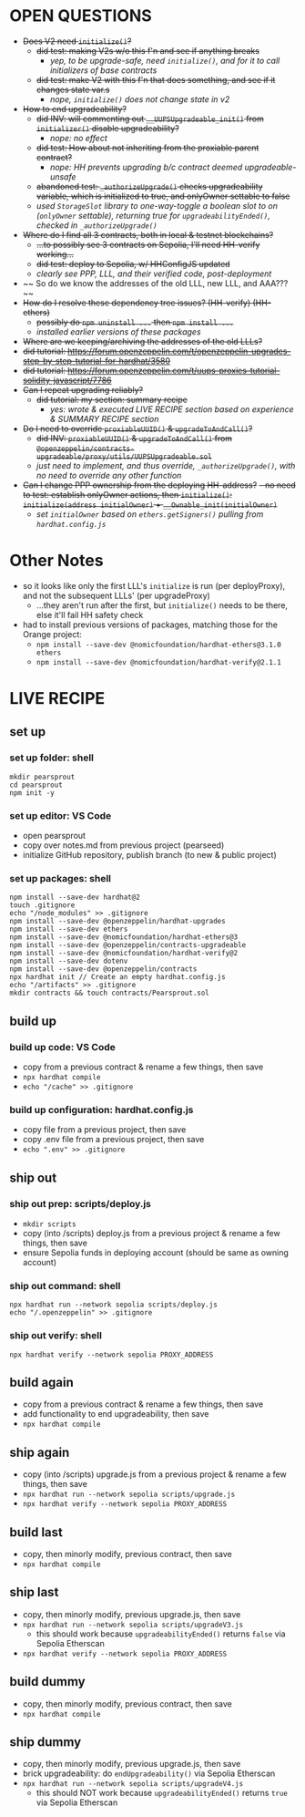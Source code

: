 # OPEN QUESTIONS

- ~~Does V2 need `initialize()`?~~
  - ~~did test: making V2s w/o this f'n and see if anything breaks~~
    - _yep, to be upgrade-safe, need `initialize()`, and for it to call initializers of base contracts_
  - ~~did test: make V2 with this f'n that does something, and see if it changes state var.s~~
    - _nope, `initialize()` does not change state in v2_
- ~~How to end upgradeability?~~
  - ~~did INV: will commenting out `__UUPSUpgradeable_init()` from `initializer()` disable upgradeability?~~
    - _nope: no effect_
  - ~~did test: How about not inheriting from the proxiable parent contract?~~
    - _nope: HH prevents upgrading b/c contract deemed upgradeable-unsafe_
  - ~~abandoned test: `_authorizeUpgrade()` checks upgradeability variable, which is initialized to true, and onlyOwner settable to false~~
  - _used `StorageSlot` library to one-way-toggle a boolean slot to on (`onlyOwner` settable), returning true for `upgradeabilityEnded()`, checked in `_authorizeUpgrade()`_
- ~~Where do I find all 3 contracts, both in local & testnet blockchains?~~
  - ~~...to possibly see 3 contracts on Sepolia, I'll need HH-verify working...~~
  - ~~did test: deploy to Sepolia, w/ HHConfigJS updated~~
  - _clearly see PPP, LLL, and their verified code, post-deployment_
- ~~ So do we know the addresses of the old LLL, new LLL, and AAA???~~
- ~~How do I resolve these dependency tree issues? (HH-verify) (HH-ethers)~~
  - ~~possibly do `npm uninstall ...` then `npm install ...`~~
  - _installed earlier versions of these packages_
- ~~Where are we keeping/archiving the addresses of the old LLLs?~~
- ~~did tutorial: https://forum.openzeppelin.com/t/openzeppelin-upgrades-step-by-step-tutorial-for-hardhat/3580~~
- ~~did tutorial: https://forum.openzeppelin.com/t/uups-proxies-tutorial-solidity-javascript/7786~~
- ~~Can I repeat upgrading reliably?~~
  - ~~did tutorial: my section: summary recipe~~
    - _yes: wrote & executed LIVE RECIPE section based on experience & SUMMARY RECIPE section_
- ~~Do I need to override `proxiableUUID()` & `upgradeToAndCall()`?~~
  - ~~did INV: `proxiableUUID()` & `upgradeToAndCall()` from `@openzeppelin/contracts-upgradeable/proxy/utils/UUPSUpgradeable.sol`~~
  - _just need to implement, and thus override, `_authorizeUpgrade()`, with no need to override any other function_
- ~~Can I change PPP ownership from the deploying HH-address?~~
  ~~- no need to test: establish onlyOwner actions, then `initialize()`: `initialize(address initialOwner)` + `__Ownable_init(initialOwner)`~~
  - _set `initialOwner` based on `ethers.getSigners()` pulling from `hardhat.config.js`_

# Other Notes

- so it looks like only the first LLL's `initialize` is run (per deployProxy), and not the subsequent LLLs' (per upgradeProxy)
  - ...they aren't run after the first, but `initialize()` needs to be there, else it'll fail HH safety check
- had to install previous versions of packages, matching those for the Orange project:
  - `npm install --save-dev @nomicfoundation/hardhat-ethers@3.1.0 ethers`
  - `npm install --save-dev @nomicfoundation/hardhat-verify@2.1.1`

# LIVE RECIPE

## set up

### set up folder: shell

```
mkdir pearsprout
cd pearsprout
npm init -y
```

### set up editor: VS Code

- open pearsprout
- copy over notes.md from previous project (pearseed)
- initialize GitHub repository, publish branch (to new & public project)

### set up packages: shell

```
npm install --save-dev hardhat@2
touch .gitignore
echo "/node_modules" >> .gitignore
npm install --save-dev @openzeppelin/hardhat-upgrades
npm install --save-dev ethers
npm install --save-dev @nomicfoundation/hardhat-ethers@3
npm install --save-dev @openzeppelin/contracts-upgradeable
npm install --save-dev @nomicfoundation/hardhat-verify@2
npm install --save-dev dotenv
npm install --save-dev @openzeppelin/contracts
npx hardhat init // Create an empty hardhat.config.js
echo "/artifacts" >> .gitignore
mkdir contracts && touch contracts/Pearsprout.sol
```

## build up

### build up code: VS Code

- copy from a previous contract & rename a few things, then save
- `npx hardhat compile`
- `echo "/cache" >> .gitignore`

### build up configuration: hardhat.config.js

- copy file from a previous project, then save
- copy .env file from a previous project, then save
- `echo ".env" >> .gitignore`

## ship out

### ship out prep: scripts/deploy.js

- `mkdir scripts`
- copy (into /scripts) deploy.js from a previous project & rename a few things, then save
- ensure Sepolia funds in deploying account (should be same as owning account)

### ship out command: shell

```
npx hardhat run --network sepolia scripts/deploy.js
echo "/.openzeppelin" >> .gitignore
```

### ship out verify: shell

```
npx hardhat verify --network sepolia PROXY_ADDRESS
```

## build again

- copy from a previous contract & rename a few things, then save
- add functionality to end upgradeability, then save
- `npx hardhat compile`

## ship again

- copy (into /scripts) upgrade.js from a previous project & rename a few things, then save
- `npx hardhat run --network sepolia scripts/upgrade.js`
- `npx hardhat verify --network sepolia PROXY_ADDRESS`

## build last

- copy, then minorly modify, previous contract, then save
- `npx hardhat compile`

## ship last

- copy, then minorly modify, previous upgrade.js, then save
- `npx hardhat run --network sepolia scripts/upgradeV3.js`
  - this should work because `upgradeabilityEnded()` returns `false` via Sepolia Etherscan
- `npx hardhat verify --network sepolia PROXY_ADDRESS`

## build dummy

- copy, then minorly modify, previous contract, then save
- `npx hardhat compile`

## ship dummy

- copy, then minorly modify, previous upgrade.js, then save
- brick upgradeability: do `endUpgradeability()` via Sepolia Etherscan
- `npx hardhat run --network sepolia scripts/upgradeV4.js`
  - this should NOT work because `upgradeabilityEnded()` returns `true` via Sepolia Etherscan
